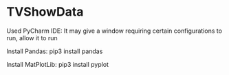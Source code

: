 # TVShowData

Used PyCharm IDE: It may give a window requiring certain configurations to run, allow it to run

Install Pandas: pip3 install pandas

Install MatPlotLib: pip3 install pyplot
